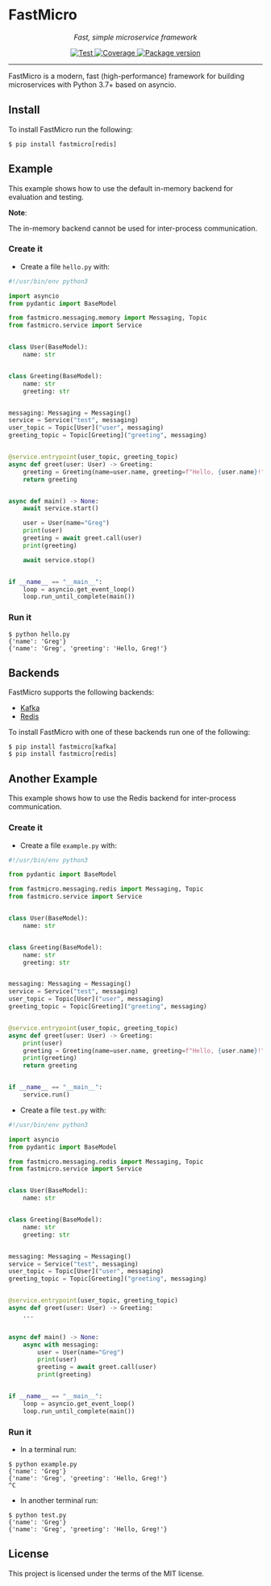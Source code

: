 # FastMicro

<p align="center">
    <em>Fast, simple microservice framework</em>
</p>
<p align="center">
<a href="https://github.com/larmoreg/fastmicro/actions/workflows/main.yml" target="_blank">
    <img src="https://github.com/larmoreg/fastmicro/actions/workflows/main.yml/badge.svg" alt="Test">
</a>
<a href="https://codecov.io/gh/larmoreg/fastmicro" target="_blank">
    <img src="https://codecov.io/gh/larmoreg/fastmicro/branch/master/graph/badge.svg?token=YRMGejrLMC" alt="Coverage">
</a>
<a href="https://pypi.org/project/fastmicro" target="_blank">
    <img src="https://img.shields.io/pypi/v/fastmicro?color=%2334D058&label=pypi%20package" alt="Package version">
</a>
</p>

---

FastMicro is a modern, fast (high-performance) framework for building microservices with Python 3.7+ based on asyncio.

## Install

To install FastMicro run the following:

<div class="termy">

```console
$ pip install fastmicro[redis]
```

</div>

## Example

This example shows how to use the default in-memory backend for evaluation and testing.

**Note**:

The in-memory backend cannot be used for inter-process communication.

### Create it

* Create a file `hello.py` with:

```Python
#!/usr/bin/env python3

import asyncio
from pydantic import BaseModel

from fastmicro.messaging.memory import Messaging, Topic
from fastmicro.service import Service


class User(BaseModel):
    name: str


class Greeting(BaseModel):
    name: str
    greeting: str


messaging: Messaging = Messaging()
service = Service("test", messaging)
user_topic = Topic[User]("user", messaging)
greeting_topic = Topic[Greeting]("greeting", messaging)


@service.entrypoint(user_topic, greeting_topic)
async def greet(user: User) -> Greeting:
    greeting = Greeting(name=user.name, greeting=f"Hello, {user.name}!")
    return greeting


async def main() -> None:
    await service.start()

    user = User(name="Greg")
    print(user)
    greeting = await greet.call(user)
    print(greeting)

    await service.stop()


if __name__ == "__main__":
    loop = asyncio.get_event_loop()
    loop.run_until_complete(main())
```

### Run it

```console
$ python hello.py
{'name': 'Greg'}
{'name': 'Greg', 'greeting': 'Hello, Greg!'}
```

## Backends

FastMicro supports the following backends:

* <a href="https://pypi.org/project/aiokafka/" class="external-link" target="_blank">Kafka</a>
* <a href="https://pypi.org/project/aioredis/" class="external-link" target="_blank">Redis</a>

To install FastMicro with one of these backends run one of the following:

<div class="termy">

```console
$ pip install fastmicro[kafka]
$ pip install fastmicro[redis]
```

## Another Example

This example shows how to use the Redis backend for inter-process communication.

### Create it

* Create a file `example.py` with:

```Python
#!/usr/bin/env python3

from pydantic import BaseModel

from fastmicro.messaging.redis import Messaging, Topic
from fastmicro.service import Service


class User(BaseModel):
    name: str


class Greeting(BaseModel):
    name: str
    greeting: str


messaging: Messaging = Messaging()
service = Service("test", messaging)
user_topic = Topic[User]("user", messaging)
greeting_topic = Topic[Greeting]("greeting", messaging)


@service.entrypoint(user_topic, greeting_topic)
async def greet(user: User) -> Greeting:
    print(user)
    greeting = Greeting(name=user.name, greeting=f"Hello, {user.name}!")
    print(greeting)
    return greeting


if __name__ == "__main__":
    service.run()
```

* Create a file `test.py` with:

```python
#!/usr/bin/env python3

import asyncio
from pydantic import BaseModel

from fastmicro.messaging.redis import Messaging, Topic
from fastmicro.service import Service


class User(BaseModel):
    name: str


class Greeting(BaseModel):
    name: str
    greeting: str


messaging: Messaging = Messaging()
service = Service("test", messaging)
user_topic = Topic[User]("user", messaging)
greeting_topic = Topic[Greeting]("greeting", messaging)


@service.entrypoint(user_topic, greeting_topic)
async def greet(user: User) -> Greeting:
    ...


async def main() -> None:
    async with messaging:
        user = User(name="Greg")
        print(user)
        greeting = await greet.call(user)
        print(greeting)


if __name__ == "__main__":
    loop = asyncio.get_event_loop()
    loop.run_until_complete(main())
```

### Run it

* In a terminal run:

<div class="termy">

```console
$ python example.py
{'name': 'Greg'}
{'name': 'Greg', 'greeting': 'Hello, Greg!'}
^C
```

* In another terminal run:

<div class="termy">

```console
$ python test.py
{'name': 'Greg'}
{'name': 'Greg', 'greeting': 'Hello, Greg!'}
```

</div>

## License

This project is licensed under the terms of the MIT license.
